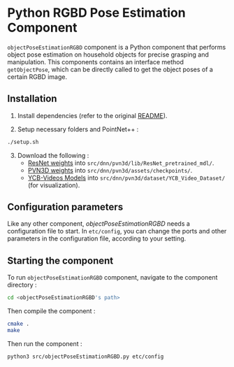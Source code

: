 # Python RGBD Pose Estimation Component

`objectPoseEstimationRGBD` component is a Python component that performs object pose estimation on household objects for precise grasping and manipulation. This components contains an interface method `getObjectPose`, which can be directly called to get the object poses of a certain RGBD image.

## Installation

1)  Install dependencies (refer to the original [README](https://github.com/DarkGeekMS/PVN3D/blob/master/README.md)).

2)  Setup necessary folders and PointNet++ :
```bash
./setup.sh
```

3)  Download the following :
    -   [ResNet weights](https://drive.google.com/file/d/1ruEeH50E3oq7G93B8MYqs9tHo-0Nqbgw/view?usp=sharing) into `src/dnn/pvn3d/lib/ResNet_pretrained_mdl/`.
    -   [PVN3D weights](https://drive.google.com/file/d/1iLxCLve1ID8Uz_ooyd_pZMP4JXtoT1pi/view?usp=sharing) into `src/dnn/pvn3d/assets/checkpoints/`.
    -   [YCB-Videos Models](https://drive.google.com/file/d/1gmcDD-5bkJfcMKLZb3zGgH_HUFbulQWu/view) into `src/dnn/pvn3d/dataset/YCB_Video_Dataset/` (for visualization).

## Configuration parameters

Like any other component, *objectPoseEstimationRGBD* needs a configuration file to start. In `etc/config`, you can change the ports and other parameters in the configuration file, according to your setting.

## Starting the component

To run `objectPoseEstimationRGBD` component, navigate to the component directory :
```bash
cd <objectPoseEstimationRGBD's path> 
```

Then compile the component :
```bash
cmake .
make
```

Then run the component :
```bash
python3 src/objectPoseEstimationRGBD.py etc/config
```
